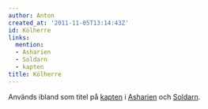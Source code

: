```yaml
---
author: Anton
created_at: '2011-11-05T13:14:43Z'
id: Kölherre
links:
  mention:
  - Asharien
  - Soldarn
  - kapten
title: Kölherre
---
```


Används ibland som titel på [kapten] i [Asharien] och [Soldarn].

  [kapten]: kapten
  [Asharien]: Asharien
  [Soldarn]: Soldarn
